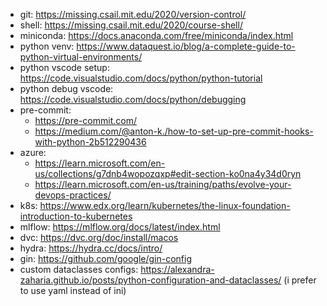 - git: https://missing.csail.mit.edu/2020/version-control/
- shell: https://missing.csail.mit.edu/2020/course-shell/
- miniconda: https://docs.anaconda.com/free/miniconda/index.html
- python venv: https://www.dataquest.io/blog/a-complete-guide-to-python-virtual-environments/
- python vscode setup: https://code.visualstudio.com/docs/python/python-tutorial
- python debug vscode: https://code.visualstudio.com/docs/python/debugging
- pre-commit:
    - https://pre-commit.com/
    - https://medium.com/@anton-k./how-to-set-up-pre-commit-hooks-with-python-2b512290436
- azure:
    - https://learn.microsoft.com/en-us/collections/g7dnb4wopozqxp#edit-section-ko0na4y34d0ryn
    - https://learn.microsoft.com/en-us/training/paths/evolve-your-devops-practices/
- k8s: https://www.edx.org/learn/kubernetes/the-linux-foundation-introduction-to-kubernetes
- mlflow: https://mlflow.org/docs/latest/index.html
- dvc: https://dvc.org/doc/install/macos
- hydra: https://hydra.cc/docs/intro/
- gin: https://github.com/google/gin-config
- custom dataclasses configs: https://alexandra-zaharia.github.io/posts/python-configuration-and-dataclasses/ (i prefer to use yaml instead of ini)
